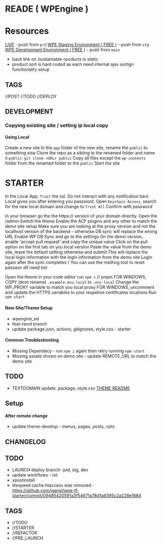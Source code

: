 # READE ( WPEngine )



# Resources
[LIVE](https://reade.com) - push from `prd`
[WPE Staging Environment ( FREE )](https://readestg.wpengine.com) - push from `stg`
[WPE Development Environment ( FREE )](https://readedev.wpengine.com)  - push from `main`




- back link on /sustainable-rpoducts is static
- product sort is hard coded as each need internal ajax sortign functionality setup


## TAGS
//POST
//TODO
//DEPLOY


## DEVELOPMENT


### Copying existing site / setting ip local copy
#### Using Local
Create a new site
In the `app` folder of the new site, rename the `public` to something else
Clone the repo as a sibling to the renamed folder and name it `public`: `git clone <URL> public`
Copy all files except the `wp-contents` folder from the renamed folder to the `public`
Start the site

# STARTER

In the Local App, `Trust` the ssl.
Do not interact with any notification bars Local gives you after entering you password.
Open `Keychain Access`, search for the new local domain and change to `Trust All`
Confirm with password

In your browser go the the https:// version of your domain directly.
Open the /admin 
Switch the theme
Enable the ACF plugins and any other to match the demo site setup
Make sure you are looking at the proxy version and not the localhost version of the backend - otherwise DB sync will replace the wrong URL
Enable WP DB Sync and go to the settings
On the demo version, enable 'accept pull request' and copy the unique value
Click on the pull option on the first tab on you local version
Paste the value from the demo site, leave the default setting otherwise and submit
This will replace the local login information with the login information from the demo site
Login again after the sync completes ( You can use the mailhog tool to reset passwor dif need be)


Open the theme in your code editor
run `npm i` // pnpm
FOR WINDOWS, COPY (dont rename) `.example.env.local` to `.env.local`
Change the WP_PROXY variable to match you local proxy
FOR WINDOWS, uncomment and update the HTTPS variables to your respetive certificates locations
Run `npm start`



#### New Site/Theme Setup
- wpengine_ed
- feat-twnd branch
- update package.json, actions, gitignores, style.css - starter



#### Common Troubleshooting
- Missing Dependecy - run `npm i` again then retry running `npm start`
- Missing assets shown on demo site - update REMOTE_URL to match the demo site


## TODO
- TEXTDOMAIN update, package, style.css
[THEME README](wp-content/themes/starter/README.md)


## Setup


#### After remote change
- update theme-develop - menus, pages, posts, cpts


## **CHANGELOG**




## **TODO**
- LAUNCH deploy branch- prd, stg, dev
- update workflows - txt
- xpostinstall
- litespeed cache htaccess was removed - https://github.com/jgansl/wpe-tf-starter/commit/09485420591a3f54671a78d1a6395c2a228e1884



## TAGS
- //TODO
- //STARTER
- //REFACTOR
- //PRE_LAUNCH


